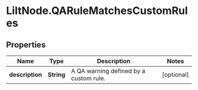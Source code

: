 # LiltNode.QARuleMatchesCustomRules

## Properties

Name | Type | Description | Notes
------------ | ------------- | ------------- | -------------
**description** | **String** | A QA warning defined by a custom rule. | [optional] 


